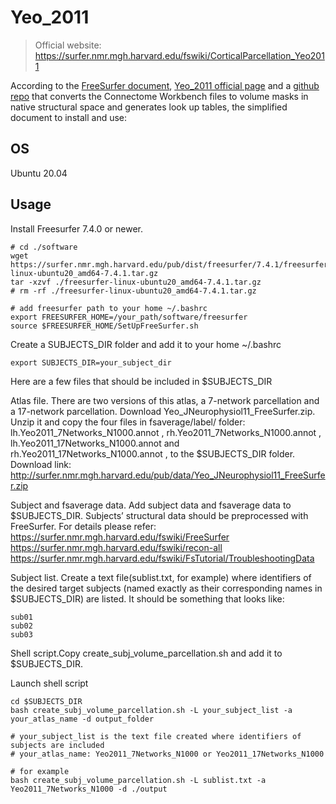 
# Yeo_2011
> Official website: https://surfer.nmr.mgh.harvard.edu/fswiki/CorticalParcellation_Yeo2011

According to the [FreeSurfer document](https://surfer.nmr.mgh.harvard.edu/fswiki/HistoAtlasSegmentation), [Yeo_2011 official page](https://surfer.nmr.mgh.harvard.edu/fswiki/CorticalParcellation_Yeo2011) and a [github repo](https://github.com/tannerjared/HCP-MMP1) that converts the Connectome Workbench files to volume masks in native structural space and generates look up tables,
the simplified document to install and use:

## OS
Ubuntu 20.04

## Usage
Install Freesurfer 7.4.0 or newer.
```shell
# cd ./software
wget https://surfer.nmr.mgh.harvard.edu/pub/dist/freesurfer/7.4.1/freesurfer-linux-ubuntu20_amd64-7.4.1.tar.gz
tar -xzvf ./freesurfer-linux-ubuntu20_amd64-7.4.1.tar.gz
# rm -rf ./freesurfer-linux-ubuntu20_amd64-7.4.1.tar.gz

# add freesurfer path to your home ~/.bashrc
export FREESURFER_HOME=/your_path/software/freesurfer
source $FREESURFER_HOME/SetUpFreeSurfer.sh
```

Create a SUBJECTS_DIR folder and add it to your home ~/.bashrc
```shell
export SUBJECTS_DIR=your_subject_dir
```
Here are a few files that should be included in $SUBJECTS_DIR

Atlas file. There are two versions of this atlas, a 7-network parcellation and a 17-network parcellation. Download Yeo_JNeurophysiol11_FreeSurfer.zip. Unzip it and copy the four files in fsaverage/label/ folder: lh.Yeo2011_7Networks_N1000.annot , rh.Yeo2011_7Networks_N1000.annot , lh.Yeo2011_17Networks_N1000.annot and rh.Yeo2011_17Networks_N1000.annot , to the $SUBJECTS_DIR folder. Download link: http://surfer.nmr.mgh.harvard.edu/pub/data/Yeo_JNeurophysiol11_FreeSurfer.zip 


Subject and fsaverage data. Add subject data and fsaverage data to $SUBJECTS_DIR. Subjects’ structural data should be preprocessed with FreeSurfer. For details please refer:
https://surfer.nmr.mgh.harvard.edu/fswiki/FreeSurfer
https://surfer.nmr.mgh.harvard.edu/fswiki/recon-all
https://surfer.nmr.mgh.harvard.edu/fswiki/FsTutorial/TroubleshootingData

Subject list. Create a text file(sublist.txt, for example) where identifiers of the desired target subjects (named exactly as their corresponding names in $SUBJECTS_DIR) are listed. It should be something that looks like:
  ```shell
  sub01
  sub02
  sub03

  ```

Shell script.Copy create_subj_volume_parcellation.sh and add it to $SUBJECTS_DIR.


Launch shell script
```shell
cd $SUBJECTS_DIR
bash create_subj_volume_parcellation.sh -L your_subject_list -a your_atlas_name -d output_folder

# your_subject_list is the text file created where identifiers of subjects are included
# your_atlas_name: Yeo2011_7Networks_N1000 or Yeo2011_17Networks_N1000

# for example
bash create_subj_volume_parcellation.sh -L sublist.txt -a Yeo2011_7Networks_N1000 -d ./output
```
